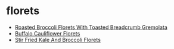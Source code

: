 # florets

 * [Roasted Broccoli Florets With Toasted Breadcrumb Gremolata](../../index/r/roasted-broccoli-florets-with-toasted-breadcrumb-gremolata-230944.json)
 * [Buffalo Cauliflower Florets](../../index/b/buffalo-cauliflower-florets.json)
 * [Stir Fried Kale And Broccoli Florets](../../index/s/stir-fried-kale-and-broccoli-florets.json)
